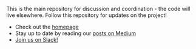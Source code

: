 This is the main repository for discussion and coordination - the code will live elsewhere. Follow this repository for updates on the project!

- Check out the [homepage](http://www.apollograph.com/)
- Stay up to date by reading our [posts on Medium](https://dev-blog.apollodata.com)
- [Join us on Slack!](http://www.apollodata.com/#slack)

